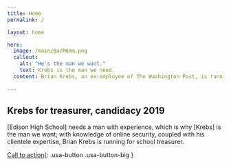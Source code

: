 ```yaml
---
title: Home
permalink: /

layout: home

hero:
  image: /main/BacM6mm.png
  callout:
    alt: "He's the man we want."
    text: Krebs is the man we need.
  content: Brian Krebs, an ex-employee of The Washington Post, is running for student council treasurer of Edison High School. Not only is he the most experienced candidate on the block, but he can get things done.
  
---
```


## Krebs for treasurer, candidacy 2019

[Edison High School] needs a man with experience, which is why [Krebs] is the man we want; with knowledge of online security, coupled with his clientele expertise, Brian Krebs is running for school treasurer.

[Call to action](#){: .usa-button .usa-button-big }

